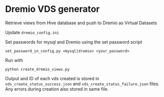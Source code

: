 # Dremio VDS generator
Retrieve views from Hive database and push to Dremio as Virtual Datasets

Update `dremio_config.ini`

Set passwords for mysql and Dremio using the set password script
```
set_password_in_config.py <mysql|dremio> <your_password>
```

Run with 
```
python create_dremio_views.py
```
Output and ID of each vds created is stored in `vds_create_status_success.json` and `vds_create_status_failure.json` files. Any errors during creation also stored in same file.
